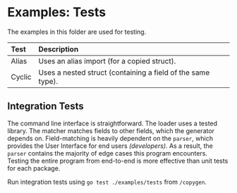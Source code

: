 # Examples: Tests

The examples in this folder are used for testing.


| Test   | Description                                                 |
| :----- | :---------------------------------------------------------- |
| Alias  | Uses an alias import (for a copied struct).                 |
| Cyclic | Uses a nested struct (containing a field of the same type). |

## Integration Tests

The command line interface is straightforward. The loader uses a tested library. The matcher matches fields to other fields, which the generator depends on. Field-matching is heavily dependent on the `parser`, which provides the User Interface for end users _(developers)_. As a result, the `parser` contains the majority of edge cases this program encounters. Testing the entire program from end-to-end is more effective than unit tests for each package.

Run integration tests using `go test ./examples/tests` from `/copygen`.